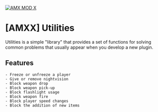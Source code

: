 [![AMX MOD X](https://badgen.net/badge/Powered%20by/AMXMODX/0e83cd)](https://amxmodx.org)

# [AMXX] Utilities

Utilities is a simple "library" that provides a set of functions for solving common problems that usually appear when you develop a new plugin.

## Features

```
- Freeze or unfreeze a player
- Give or remove nightvision
- Block weapon drop
- Block weapon pick-up
- Block flashlight usage
- Block weapon fire
- Block player speed changes
- Block the addition of new items
```